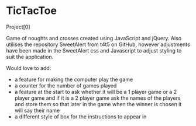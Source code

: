 # TicTacToe
Project[0]

Game of noughts and crosses created using JavaScript and jQuery. Also utilises the repository SweetAlert from
t4t5 on GitHub, however adjustments have been made in the SweetAlert css and Javascript to adjust styling to suit the
application.

Would love to add: 
- a feature for making the computer play the game
- a counter for the number of games played
- a feature at the start to ask whether it will be a 1 player game or a 2 player game and if it is a 2 player game
ask the names of the players and store them so that later in the game when the winner is chosen it will say their
name
- a different style of box for the instructions to appear in
